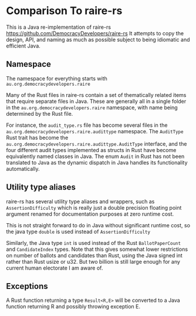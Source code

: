 # Comparison To raire-rs

This is a Java re-implementation of raire-rs https://github.com/DemocracyDevelopers/raire-rs
It attempts to copy the design, API, and naming as much as possible subject to being idiomatic and efficient Java.

## Namespace

The namespace for everything starts with `au.org.democracydevelopers.raire`

Many of the Rust files in raire-rs contain a set of thematically related
items that require separate files in Java. These are generally
all in a single folder in the `au.org.democracydevelopers.raire` namespace,
with name being determined by the Rust file.

For instance, the `audit_type.rs` file has become several files in the
`au.org.democracydevelopers.raire.audittype` namespace. The `AuditType` 
Rust trait has become the `au.org.democracydevelopers.raire.audittype.AuditType`
interface, and the four different audit types implemented as structs in
Rust have become equivalently named classes in Java. The enum `Audit` in
Rust has not been translated to Java as the dynamic dispatch in Java
handles its functionality automatically. 

## Utility type aliases

raire-rs has several utility type aliases and wrappers, such as
`AssertionDifficulty` which is really just a double precision floating
point argument renamed for documentation purposes at zero runtime cost.

This is not straight forward to do in Java without significant runtime
cost, so the java type `double` is used instead of `AssertionDifficulty`

Similarly, the Java type `int` is used instead of the Rust
`BallotPaperCount` and `CandidateIndex` types. Note that this gives somewhat
lower restrictions on number of ballots and candidates than Rust, using
the Java signed int rather than Rust usize or u32. But two billion is still
large enough for any current human electorate I am aware of.

## Exceptions

A Rust function returning a type `Result<R,E>` will be
converted to a Java function returning R and possibly throwing
exception E.


